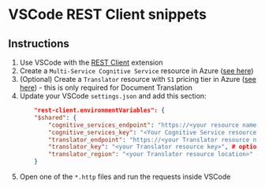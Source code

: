 # VSCode REST Client snippets

## Instructions

1. Use VSCode with the [REST Client](https://marketplace.visualstudio.com/items?itemName=humao.rest-client) extension
1. Create a `Multi-Service Cognitive Service` resource in Azure ([see here](https://docs.microsoft.com/en-us/azure/cognitive-services/cognitive-services-apis-create-account?tabs=multiservice%2Cwindows))
1. (Optional) Create a `Translator` resource with `S1` pricing tier in Azure ([see here](https://docs.microsoft.com/en-us/azure/cognitive-services/translator/translator-how-to-signup)) - this is only required for Document Translation
1. Update your VSCode `settings.json` and add this section:
    ```json
        "rest-client.environmentVariables": {
        "$shared": {
            "cognitive_services_endpoint": "https://<your resource name>.cognitiveservices.azure.com",
            "cognitive_services_key": "<Your Cognitive Service resource key>",
            "translator_endpoint": "https://<your Translator resource name>.cognitiveservices.azure.com", # optional, only required when using Translator
            "translator_key": "<your Translator resource key>", # optional, only required when using Translator
            "translator_region": "<your Translator resource location>" # optional, e.g. westeurope - only required when using Translator
        }
    ```
1. Open one of the `*.http` files and run the requests inside VSCode